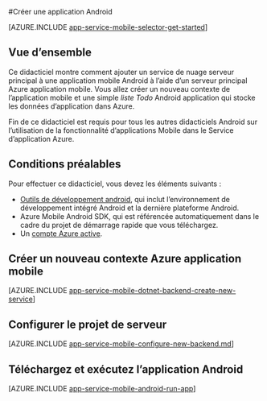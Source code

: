 <properties
    pageTitle="Créer une application Android dans applications mobiles Azure Application Service | Microsoft Azure"
    description="Suivez ce didacticiel pour l’utilisation de l’application mobile Azure les serveurs principaux pour le développement Android"
    services="app-service\mobile"
    documentationCenter="android"
    authors="ysxu"
    manager="erikre"
    editor=""/>

<tags
    ms.service="app-service-mobile"
    ms.workload="na"
    ms.tgt_pltfrm="mobile-android"
    ms.devlang="java"
    ms.topic="hero-article"
    ms.date="10/01/2016"
    ms.author="yuaxu"/>

#<a name="create-an-android-app"></a>Créer une application Android

[AZURE.INCLUDE [app-service-mobile-selector-get-started](../../includes/app-service-mobile-selector-get-started.md)]

## <a name="overview"></a>Vue d’ensemble

Ce didacticiel montre comment ajouter un service de nuage serveur principal à une application mobile Android à l’aide d’un serveur principal Azure application mobile.  Vous allez créer un nouveau contexte de l’application mobile et une simple _liste Todo_ Android application qui stocke les données d’application dans Azure.

Fin de ce didacticiel est requis pour tous les autres didacticiels Android sur l’utilisation de la fonctionnalité d’applications Mobile dans le Service d’application Azure.

## <a name="prerequisites"></a>Conditions préalables

Pour effectuer ce didacticiel, vous devez les éléments suivants :

* [Outils de développement android](https://developer.android.com/sdk/index.html), qui inclut l’environnement de développement intégré Android et la dernière plateforme Android.
* Azure Mobile Android SDK, qui est référencée automatiquement dans le cadre du projet de démarrage rapide que vous téléchargez.
* Un [compte Azure active](https://azure.microsoft.com/pricing/free-trial/).

## <a name="create-a-new-azure-mobile-app-backend"></a>Créer un nouveau contexte Azure application mobile

[AZURE.INCLUDE [app-service-mobile-dotnet-backend-create-new-service](../../includes/app-service-mobile-dotnet-backend-create-new-service.md)]

## <a name="configure-the-server-project"></a>Configurer le projet de serveur

[AZURE.INCLUDE [app-service-mobile-configure-new-backend.md](../../includes/app-service-mobile-configure-new-backend.md)]

## <a name="download-and-run-the-android-app"></a>Téléchargez et exécutez l’application Android

[AZURE.INCLUDE [app-service-mobile-android-run-app](../../includes/app-service-mobile-android-run-app.md)]

<!-- URLs -->
[Azure portal]: https://portal.azure.com/
[Visual Studio Community 2013]: https://go.microsoft.com/fwLink/p/?LinkID=534203
